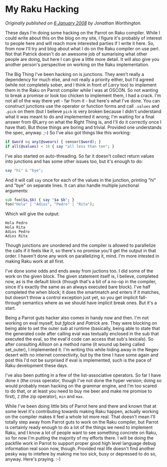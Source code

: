 # My Raku Hacking
    
*Originally published on [6 January 2008](https://use-perl.github.io/user/JonathanWorthington/journal/35309/) by Jonathan Worthington.*

These days I'm doing some hacking on the Parrot on Raku compiler. While I could write about this on the blog on my site, I figure it's probably of interest to people here and will reach more interested parties if I write it here. So, from now I'll try and blog about what I do on the Raku compiler on use perl. Not that Patrick doesn't do an awesome job of sumarising what other people are doing, but here I can give a little more detail. It will also give you another person's perspective on working on the Raku implementation.

The Big Thing I've been hacking on is junctions. They aren't really a dependency for much else, and not really a priority either, but I'd agreed (while not completely sober, and I think in front of *Larry* too) to implement them in the Raku on Parrot compiler while I was at OSCON. So not wanting to break a promise or look too chicken to implement them, I had a crack. I'm not all of the way there yet - far from it - but here's what I've done. You can construct junctions use the operator or function forms and call `.values` and `.pick` on them (but I believe `pick` is very broken because I didn't understand what it was meant to do and implemented it wrong; I'm waiting for a final answer from @Larry on what the Right Thing is, and I'll do it correctly once I have that). But those things are boring and trivial. Provided one understands the spec, anyway. ;-) So I've also got things like this working:

```` raku
if $word eq any(@swears) { censor($word); }
if all(@values) < 10 { say "all less than ten"; }
````

I've also started on auto-threading. So far it doesn't collect return values into junctions and has some other issues too, but it's enough to do:

```` raku
say "hi" & "bye";
````

And it will call `say` once for each of the values in the junction, printing "hi" and "bye" on separate lines. It can also handle multiple junctional arguments:

```` raku
sub foo($a,$b) { say "$a $b"; }
foo("Hola" | "Adios", "Pedro" | "Rita");
````

Which will give the output:
````
Hola Pedro
Hola Rita
Adios Pedro
Adios Rita
````

Though junctions are unordered and the compiler is allowed to parallelize the calls if it feels like it, so there's no promise you'll get the output in that order. I haven't done any work on parallelizing it, mind. I'm more intested in making Raku work at all first.

I've done some odds and ends away from juctions too. I did some of the work on the given block. The given statement itself is, I believe, completed now, as is the default block (though that's a bit of a no-op in the compiler, since it's exactly the same as an always executed bare block). I've half completed the when block; it does the smartmatch and enters if it matches, but doesn't throw a control exception just yet, so you get implicit fall-through semantics where as we should have implicit break ones. But it's a start.

Being a Parrot guts hacker also comes in handy now and then. I'm not working on eval myself, but *fglock* and *Patrick* are. They were blocking on being able to set the outer sub at runtime (basically, being able to state that the generated code after calling eval was textually enclosed in the sub that executed the eval, so the eval'd code can access that sub's lexicals). So after consulting *Allison* on a method name (it wound up being called set_outer), I implemented it. I'm writing this while hiding away in the Negev desert with no internet connectivity, but by the time I have some again and post this I'd not be surprised if eval is implemented, such is the pace of Raku development these days.

I've also been putting in a few of the list-associative operators. So far I have done `X` (the cross operator, though I've not done the hyper version; doing so would probably mean hacking on the grammar engine, and I'm too scared to do that, or at least you need to buy me beer and make me promise to first), `Z` (the zip operator), `min` and `max`.

While I've been doing little bits of Parrot here and there and known that at some level it's contributing towards making Raku happen, actually working on the compiler makes it feel a whole lot more real. That doesn't mean I'll totally step away from Parrot guts to work on the Raku compiler, but Parrot is certainly ready enough to do a lot of the things we need to implement Raku, and I know a lot of people want to see something concrete on Raku, so for now I'm putting the majority of my efforts there. I will be doing the packfile work in Parrot to support proper good high level language debug information real soon now, though. Provided real life doesn't find another pesky way to intefere by making me too sick, busy or depressed to do so, anyway. Here's praying. :-)
